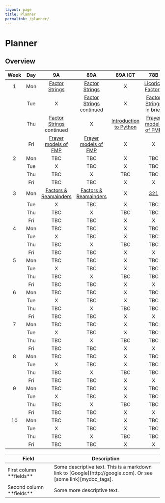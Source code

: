 ```yaml
---
layout: page
title: Planner
permalink: /planner/
---
```


# Planner

## Overview

| Week | Day | 9A                                  | 89A                                  | 89A ICT | 78B                        |
| :---: | :---: | :---: | :---: | :---: | :---: |
| 1   | Mon | [Factor Strings](#Factor_Strings)    | [Factor Strings](#Factor_Strings)    | X | [Licorice Factory](https://maths300.com/members/m300full/172llico.htm) |
|     | Tue | X | [Factor Strings](#Factor_Strings) <br> continued | X | [Factor Strings](#Factor_Strings) <br> in brief |
|     | Thu | [Factor Strings](#Factor_Strings) <br> continued | X | [Introduction to Python](#Intro_Python) | [Frayer models of FMP](#Frayer_FMP) |
|     | Fri | [Frayer models of FMP](#Frayer_FMP)  | [Frayer models of FMP](#Frayer_FMP)  | X | X                                    |
| 2   | Mon | TBC | TBC | X | TBC |
|     | Tue | X | TBC | X | TBC |
|     | Thu | TBC | X | TBC | TBC |
|     | Fri | TBC | TBC | X | X |
| 3   | Mon | [Factors & Reamainders](#Factors_Remainders) | [Factors & Reamainders](#Factors_Remainders) | X | [321](#321) |
|     | Tue | X | TBC | X | TBC |
|     | Thu | TBC | X | TBC | TBC |
|     | Fri | TBC | TBC | X | X |
| 4   | Mon | TBC | TBC | X | TBC |
|     | Tue | X | TBC | X | TBC |
|     | Thu | TBC | X | TBC | TBC |
|     | Fri | TBC | TBC | X | X |
| 5   | Mon | TBC | TBC | X | TBC |
|     | Tue | X | TBC | X | TBC |
|     | Thu | TBC | X | TBC | TBC |
|     | Fri | TBC | TBC | X | X |
| 6   | Mon | TBC | TBC | X | TBC |
|     | Tue | X | TBC | X | TBC |
|     | Thu | TBC | X | TBC | TBC |
|     | Fri | TBC | TBC | X | X |
| 7   | Mon | TBC | TBC | X | TBC |
|     | Tue | X | TBC | X | TBC |
|     | Thu | TBC | X | TBC | TBC |
|     | Fri | TBC | TBC | X | X |
| 8   | Mon | TBC | TBC | X | TBC |
|     | Tue | X | TBC | X | TBC |
|     | Thu | TBC | X | TBC | TBC |
|     | Fri | TBC | TBC | X | X |
| 9   | Mon | TBC | TBC | X | TBC |
|     | Tue | X | TBC | X | TBC |
|     | Thu | TBC | X | TBC | TBC |
|     | Fri | TBC | TBC | X | X |
| 10  | Mon | TBC | TBC | X | TBC |
|     | Tue | X | TBC | X | TBC |
|     | Thu | TBC | X | TBC | TBC |
|     | Fri | TBC | TBC | X | X |


<table>
<colgroup>
<col width="30%" />
<col width="70%" />
</colgroup>
<thead>
<tr class="header">
<th>Field</th>
<th>Description</th>
</tr>
</thead>
<tbody>
<tr>
<td markdown="span">First column **fields**</td>
<td markdown="span">Some descriptive text. This is a markdown link to [Google](http://google.com). Or see [some link][mydoc_tags].</td>
</tr>
<tr>
<td markdown="span">Second column **fields**</td>
<td markdown="span">Some more descriptive text.
</td>
</tr>
</tbody>
</table>
